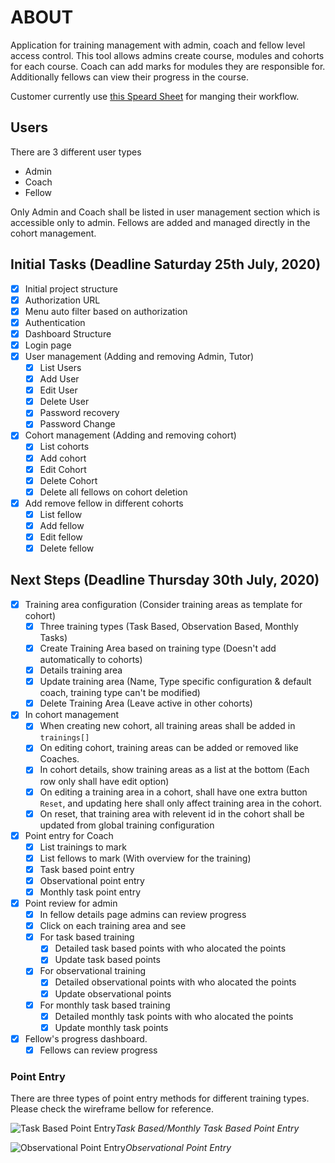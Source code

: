 # ABOUT #

Application for training management with admin, coach and fellow level access control. This tool allows admins create course, modules and cohorts for each course. Coach can add marks for modules they are responsible for. Additionally fellows can view their progress in the course.

Customer currently use [this Speard Sheet](https://docs.google.com/spreadsheets/d/1aP7ak9zuaZvAPsO0tCyGtfyJ7M6Bgwk9Bs0RLTVXeGE/edit?usp=sharing) for manging their workflow.

## Users ##
There are 3 different user types
- Admin
- Coach
- Fellow

Only Admin and Coach shall be listed in user management section which is accessible only to admin.
Fellows are added and managed directly in the cohort management.

## Initial Tasks (Deadline Saturday 25th July, 2020) ##
- [x] Initial project structure
- [x] Authorization URL
- [x] Menu auto filter based on authorization
- [x] Authentication
- [x] Dashboard Structure
- [x] Login page
- [x] User management (Adding and removing Admin, Tutor)
    - [x] List Users
    - [x] Add User
    - [x] Edit User
    - [x] Delete User
    - [x] Password recovery
    - [x] Password Change
- [x] Cohort management (Adding and removing cohort)
    - [x] List cohorts
    - [x] Add cohort
    - [x] Edit Cohort
    - [x] Delete Cohort
    - [x] Delete all fellows on cohort deletion
- [x] Add remove fellow in different cohorts
    - [x] List fellow
    - [x] Add fellow
    - [x] Edit fellow
    - [x] Delete fellow

## Next Steps (Deadline Thursday 30th July, 2020) ##
- [x] Training area configuration (Consider training areas as template for cohort)
    - [x] Three training types (Task Based, Observation Based, Monthly Tasks)
    - [x] Create Training Area based on training type (Doesn't add automatically to cohorts)
    - [x] Details training area
    - [x] Update training area (Name, Type specific configuration & default coach, training type can't be modified)
    - [x] Delete Training Area (Leave active in other cohorts)
- [x] In cohort management
    - [x] When creating new cohort, all training areas shall be added in `trainings[]`
    - [x] On editing cohort, training areas can be added or removed like Coaches.
    - [x] In cohort details, show training areas as a list at the bottom (Each row only shall have edit option)
    - [x] On editing a training area in a cohort, shall have one extra button `Reset`, and updating here shall only affect training area in the cohort.
    - [x] On reset, that training area with relevent id in the cohort shall be updated from global training configuration
- [x] Point entry for Coach
    - [x] List trainings to mark
    - [x] List fellows to mark (With overview for the training)
    - [x] Task based point entry
    - [x] Observational point entry
    - [x] Monthly task point entry
- [x] Point review for admin
    - [x] In fellow details page admins can review progress
    - [x] Click on each training area and see
    - [x] For task based training
        - [x] Detailed task based points with who alocated the points
        - [x] Update task based points
    - [x] For observational training
        - [x] Detailed observational points with who alocated the points
        - [x] Update observational points
    - [x] For monthly task based training
        - [x] Detailed monthly task points with who alocated the points
        - [x] Update monthly task points
- [x] Fellow's progress dashboard.
    - [x] Fellows can review progress

### Point Entry ###
There are three types of point entry methods for different training types. Please check the wireframe bellow for reference.

![Task Based Point Entry](https://github.com/shuhan/training-management/raw/master/docs/taskbased-marking.png)*Task Based/Monthly Task Based Point Entry*

![Observational Point Entry](https://github.com/shuhan/training-management/raw/master/docs/observational-marking.png)*Observational Point Entry*